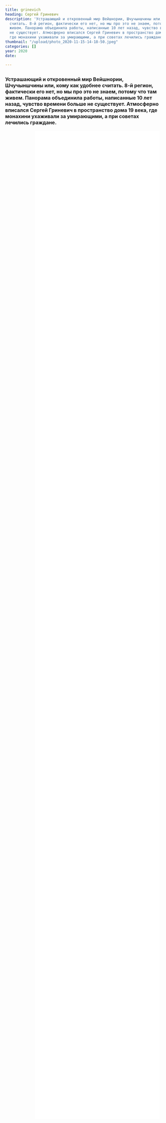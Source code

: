 ```yaml
---
title: grinevich
heading: Сергей Гриневич
description: 'Устрашающий и откровенный мир Вейшнории, Шчучыншчины или, кому как удобнее
  считать. 8-й регион, фактически его нет, но мы про это не знаем, потому что там
  живем. Панорама объединила работы, написанные 10 лет назад, чувство времени больше
  не существует. Атмосферно вписался Сергей Гриневич в пространство дома 19 века,
  где монахини ухаживали за умирающими, а при советах лечились граждане. '
thumbnail: "/upload/photo_2020-11-15-14-18-50.jpeg"
categories: []
year: 2020
date: 

---
```

<!-- <Pano /> -->
<div>
<h2>
    <!-- пишите описание тут -->
<span style="font-size: 1rem;">Устрашающий и откровенный мир Вейшнории, Шчучыншчины или, кому как удобнее считать. 8-й регион, фактически его нет, но мы про это не знаем, потому что там живем. Панорама объединила работы, написанные 10 лет назад, чувство времени больше не существует. Атмосферно вписался Сергей Гриневич в пространство дома 19 века, где монахини ухаживали за умирающими, а при советах лечились граждане.</span>
</h2>
<iframe src="/grivevich/index.html" frameborder="0" scrolling="yes" style="height: 80vh; width: 80%; margin: 0 10vw" allowfullscreen="true" webkitallowfullscreen="true" mozallowfullscreen="true"></iframe>
</div>
